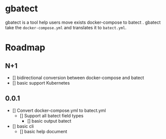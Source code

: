 # gbatect

gbatect is a tool help users move exists docker-compose to batect .
gbatect take the `docker-compose.yml` and translates it to `batect.yml`.


# Roadmap


## N+1 

- [] bidirectional conversion between docker-compose and batect
- [] basic support Kubernetes 

## 0.0.1

- [] Convert docker-compose.yml to batect.yml
  - [] Support all batect field types
	- [] basic output batect
- [] basic cli
	- [] basic help document


